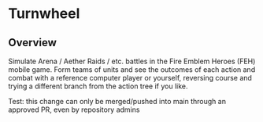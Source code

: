 # Turnwheel

## Overview
Simulate Arena / Aether Raids / etc. battles in the Fire Emblem Heroes (FEH) mobile game. Form teams of units and see the outcomes of each action and combat with a reference computer player or yourself, reversing course and trying a different branch from the action tree if you like.

Test: this change can only be merged/pushed into main through an approved PR, even by repository admins